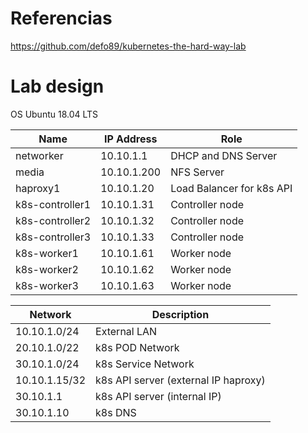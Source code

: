 # Referencias
https://github.com/defo89/kubernetes-the-hard-way-lab

# Lab design

OS Ubuntu 18.04 LTS

 Name | IP Address | Role
----- | ---------- | ----
networker | 10.10.1.1 | DHCP and DNS Server
media | 10.10.1.200 | NFS Server
haproxy1 | 10.10.1.20 | Load Balancer for k8s API
k8s-controller1 | 10.10.1.31 | Controller node
k8s-controller2 | 10.10.1.32 | Controller node
k8s-controller3 | 10.10.1.33 | Controller node
k8s-worker1 | 10.10.1.61 | Worker node
k8s-worker2 | 10.10.1.62 | Worker node
k8s-worker3 | 10.10.1.63 | Worker node

Network | Description
------- | -----------
10.10.1.0/24 | External LAN
20.10.1.0/22 | k8s POD Network
30.10.1.0/24 | k8s Service Network
10.10.1.15/32 | k8s API server (external IP haproxy)
30.10.1.1 | k8s API server (internal IP)
30.10.1.10 | k8s DNS
